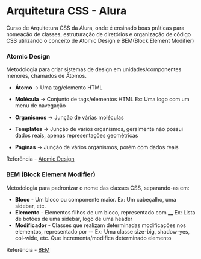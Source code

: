 # Arquitetura CSS - Alura

Curso de Arquitetura CSS da Alura, onde é ensinado boas práticas para nomeação de classes, estruturação de diretórios e organização de código CSS utilizando o conceito de Atomic Design e BEM(Block Element Modifier)

### Atomic Design

Metodologia para criar sistemas de design em unidades/componentes menores, chamados de Átomos.

* **Átomo** -> Uma tag/elemento HTML

* **Molécula** -> Conjunto de tags/elementos HTML
    Ex: Uma logo com um menu de navegação

* **Organismos** -> Junção de várias moléculas

* **Templates** -> Junção de vários organismos, geralmente não possui dados reais, apenas representações geométricas

* **Páginas** -> Junção de vários organismos, porém com dados reais


Referência - [Atomic Design](https://bradfrost.com/blog/post/atomic-web-design/)

### BEM (Block Element Modifier)

Metodologia para padronizar o nome das classes CSS, separando-as em: 
* **Bloco** - Um bloco ou componente maior.
    Ex: Um cabeçalho, uma sidebar, etc.
* **Elemento** - Elementos filhos de um bloco, representado com **__**
    Ex: Lista de botões de uma sidebar, logo de uma header
* **Modificador** - Classes que realizam determinadas modificações nos elementos, representado por **--**
    Ex: Uma classe size-big, shadow-yes, col-wide, etc. Que incrementa/modifica determinado elemento

Referência - [BEM](http://getbem.com/naming/)

